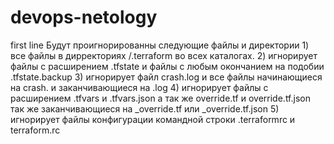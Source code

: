 # devops-netology
first line
Будут проигнорированны следующие файлы и директории
    1) все файлы в дирректориях /.terraform во всех каталогах.
    2) игнорирует файлы с расширением .tfstate и файлы с любым окончанием на подобии .tfstate.backup
    3) игнорирует файл crash.log и все файлы начинающиеся на crash. и заканчивающиеся на .log 
    4) игнорирует файлы с расширением .tfvars и .tfvars.json а так же override.tf и override.tf.json так же 
    заканчивающиеся на _override.tf или _override.tf.json
    5) игнорирует файлы конфигурации командной строки .terraformrc и terraform.rc